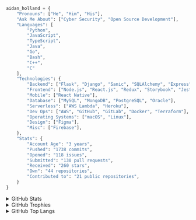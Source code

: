 ```python
aidan_holland = {
    "Pronouns": ["He", "Him", "His"],
    "Ask Me About": ["Cyber Security", "Open Source Development"],
    "Languages": [
        "Python",
        "JavaScript",
        "TypeScript",
        "Java",
        "Go",
        "Bash",
        "C++",
        "C"
    ],
    "Technologies": {
        "Backend": ["Flask", "Django", "Sanic", "SQLAlchemy", "Express"],
        "Frontend": ["Node.js", "React.js", "Redux", "Storybook", "Jest"],
        "Mobile": ["React Native"],
        "Database": ["MySQL", "MongoDB", "PostgreSQL", "Oracle"],
        "Serverless": ["AWS Lambda", "Heroku"],
        "Dev Ops": ["AWS", "GitHub", "GitLab", "Docker", "Terraform"],
        "Operating Systems": ["macOS", "Linux"],
        "Design": ["Figma"],
        "Misc": ["Firebase"],
    },
    "Stats": {
        "Account Age": "3 years",
        "Pushed": "1738 commits",
        "Opened": "118 issues",
        "Submitted": "130 pull requests",
        "Received": "260 stars",
        "Own": "44 repositories",
        "Contributed to": "21 public repositories",
    }
}

```

<details>
  <summary>GitHub Stats</summary>

[![GitHub Stats Card]](https://github.com/anuraghazra/github-readme-stats)

</details>

<details>
  <summary>GitHub Trophies</summary>

[![GitHub Trophies]](https://github.com/ryo-ma/github-profile-trophy)

</details>

<details>
  <summary>GitHub Top Langs</summary>

[![GitHub Top Langs]](https://github.com/anuraghazra/github-readme-stats)

</details>

<!-- Links -->

[github stats card]: https://github-readme-stats.vercel.app/api/?username=thehappydinoa
[github trophies]: https://github-profile-trophy.vercel.app/?username=thehappydinoa&column=4&margin-w=18&margin-h=15
[github top langs]: https://github-readme-stats.vercel.app/api/top-langs/?username=thehappydinoa&layout=compact

